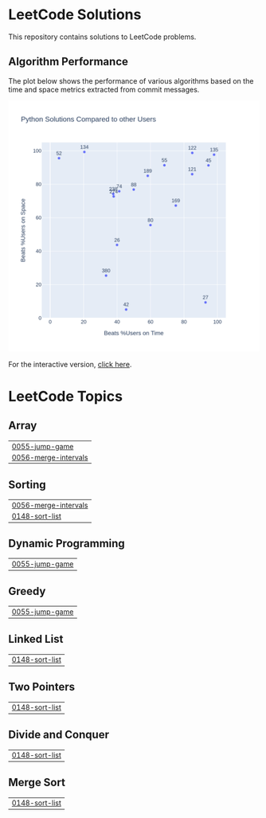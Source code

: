 # LeetCode Solutions

This repository contains solutions to LeetCode problems.

## Algorithm Performance

The plot below shows the performance of various algorithms based on the time and space metrics extracted from commit messages.

![Algorithm Performance](algorithm_performance.png)

For the interactive version, [click here](https://stefanpricopie.github.io/LeetCode/algorithm_performance.html).
<!---LeetCode Topics Start-->
# LeetCode Topics
## Array
|  |
| ------- |
| [0055-jump-game](https://github.com/stefanpricopie/LeetCode/tree/master/0055-jump-game) |
| [0056-merge-intervals](https://github.com/stefanpricopie/LeetCode/tree/master/0056-merge-intervals) |
## Sorting
|  |
| ------- |
| [0056-merge-intervals](https://github.com/stefanpricopie/LeetCode/tree/master/0056-merge-intervals) |
| [0148-sort-list](https://github.com/stefanpricopie/LeetCode/tree/master/0148-sort-list) |
## Dynamic Programming
|  |
| ------- |
| [0055-jump-game](https://github.com/stefanpricopie/LeetCode/tree/master/0055-jump-game) |
## Greedy
|  |
| ------- |
| [0055-jump-game](https://github.com/stefanpricopie/LeetCode/tree/master/0055-jump-game) |
## Linked List
|  |
| ------- |
| [0148-sort-list](https://github.com/stefanpricopie/LeetCode/tree/master/0148-sort-list) |
## Two Pointers
|  |
| ------- |
| [0148-sort-list](https://github.com/stefanpricopie/LeetCode/tree/master/0148-sort-list) |
## Divide and Conquer
|  |
| ------- |
| [0148-sort-list](https://github.com/stefanpricopie/LeetCode/tree/master/0148-sort-list) |
## Merge Sort
|  |
| ------- |
| [0148-sort-list](https://github.com/stefanpricopie/LeetCode/tree/master/0148-sort-list) |
<!---LeetCode Topics End-->